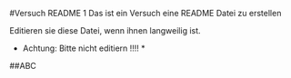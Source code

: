 #Versuch README 1
Das ist ein Versuch eine README  Datei zu erstellen

Editieren sie diese Datei, wenn ihnen langweilig ist.

*  Achtung: Bitte nicht editiern !!!!  *


##ABC
  
